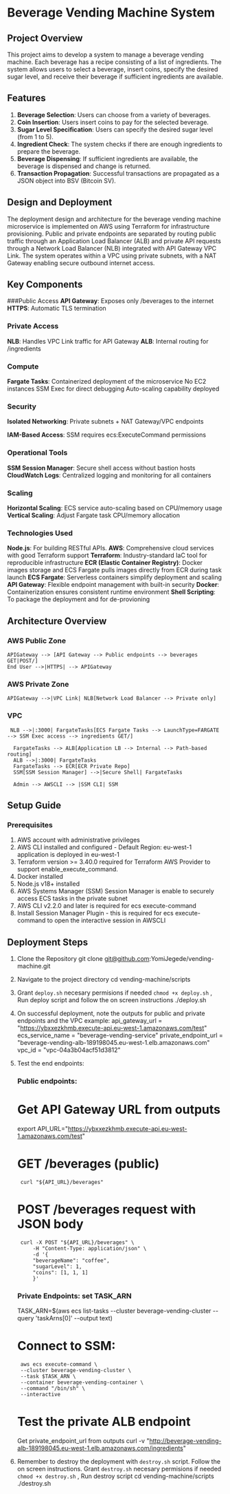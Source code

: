 # Beverage Vending Machine System

## Project Overview

This project aims to develop a system to manage a beverage vending machine. Each beverage has a recipe consisting of a list of ingredients. The system allows users to select a beverage, insert coins, specify the desired sugar level, and receive their beverage if sufficient ingredients are available.

## Features

1. **Beverage Selection**: Users can choose from a variety of beverages.
2. **Coin Insertion**: Users insert coins to pay for the selected beverage.
3. **Sugar Level Specification**: Users can specify the desired sugar level (from 1 to 5).
4. **Ingredient Check**: The system checks if there are enough ingredients to prepare the beverage.
5. **Beverage Dispensing**: If sufficient ingredients are available, the beverage is dispensed and change is returned.
6. **Transaction Propagation**: Successful transactions are propagated as a JSON object into BSV (Bitcoin SV).

## Design and Deployment

The deployment design and architecture for the beverage vending machine microservice is implemented on AWS using Terraform for infrastructure provisioning. Public and private endpoints are separated by routing public traffic through an Application Load Balancer (ALB) and private API requests through a Network Load Balancer (NLB) integrated with API Gateway VPC Link. The system operates within a VPC using private subnets, with a NAT Gateway enabling secure outbound internet access.

## Key Components
###Public Access
**API Gateway**: Exposes only /beverages to the internet
**HTTPS**: Automatic TLS termination

### Private Access
**NLB**: Handles VPC Link traffic for API Gateway
**ALB**: Internal routing for /ingredients

### Compute
**Fargate Tasks**: Containerized deployment of the microservice
	No EC2 instances
	SSM Exec for direct debugging
	Auto-scaling capability deployed

### Security
**Isolated Networking**:
	Private subnets + NAT Gateway/VPC endpoints

**IAM-Based Access**:
	SSM requires ecs:ExecuteCommand permissions

### Operational Tools
**SSM Session Manager**: Secure shell access without bastion hosts
**CloudWatch Logs**: Centralized logging and monitoring for all containers

### Scaling
**Horizontal Scaling**:
	ECS service auto-scaling based on CPU/memory usage
**Vertical Scaling**:
	Adjust Fargate task CPU/memory allocation

### Technologies Used
**Node.js**: For building RESTful APIs.
**AWS**: Comprehensive cloud services with good Terraform support
**Terraform**: Industry-standard IaC tool for reproducible infrastructure
**ECR (Elastic Container Registry)**: Docker images storage and ECS Fargate pulls images directly from ECR during task launch
**ECS Fargate**: Serverless containers simplify deployment and scaling
**API Gateway**: Flexible endpoint management with built-in security
**Docker**: Containerization ensures consistent runtime environment
**Shell Scripting**: To package the deployment and for de-provioning


## Architecture Overview 
### AWS Public Zone
    APIGateway --> [API Gateway --> Public endpoints --> beverages GET|POST/]
    End User -->|HTTPS| --> APIGateway

### AWS Private Zone
    APIGateway -->|VPC Link| NLB[Network Load Balancer --> Private only]
    
### VPC
     NLB -->|:3000| FargateTasks[ECS Fargate Tasks --> LaunchType=FARGATE --> SSM Exec access --> ingredients GET/]
      
      FargateTasks --> ALB[Application LB --> Internal --> Path-based routing]
      ALB -->|:3000| FargateTasks
      FargateTasks --> ECR[ECR Private Repo]
      SSM[SSM Session Manager] -->|Secure Shell| FargateTasks

	  Admin --> AWSCLI --> |SSM CLI| SSM

##  Setup Guide
### Prerequisites
1. AWS account with administrative privileges	
2. AWS CLI installed and configured - Default Region: eu-west-1 application is deployed in eu-west-1
3. Terraform version >= 3.40.0 required for Terraform AWS Provider to support enable_execute_command.
4. Docker installed
5. Node.js v18+ installed
6. AWS Systems Manager (SSM) Session Manager is enable to securely access ECS tasks in the private subnet
7. AWS CLI v2.2.0 and later is required for ecs execute-command
8. Install Session Manager Plugin - this is required for ecs execute-command to open the interactive session in AWSCLI


## Deployment Steps
1. Clone the Repository
	git clone git@github.com:YomiJegede/vending-machine.git

2. Navigate to the project directory
	cd vending-machine/scripts

3. Grant `deploy.sh` necesary permisions if needed `chmod +x deploy.sh` , Run deploy script and follow the on screen instructions
	./deploy.sh

4. On successful deployment, note the outputs for public and private endpoints and the VPC
	example:
	api_gateway_url = "https://ybxxezkhmb.execute-api.eu-west-1.amazonaws.com/test"
    ecs_service_name = "beverage-vending-service"
    private_endpoint_url = "beverage-vending-alb-189198045.eu-west-1.elb.amazonaws.com"
    vpc_id = "vpc-04a3b04acf51d3812"

5. Test the end endpoints:
	### Public endpoints:
	# Get API Gateway URL from outputs
	export API_URL="https://ybxxezkhmb.execute-api.eu-west-1.amazonaws.com/test"

	# GET /beverages (public)
		curl "${API_URL}/beverages"

	# POST /beverages request with JSON body
		curl -X POST "${API_URL}/beverages" \
  			-H "Content-Type: application/json" \
  			-d '{
    		"beverageName": "coffee",
    		"sugarLevel": 1,
    		"coins": [1, 1, 1]
  			}'

  	### Private Endpoints: set TASK_ARN
  	TASK_ARN=$(aws ecs list-tasks --cluster beverage-vending-cluster --query 'taskArns[0]' --output text)

  	# Connect to SSM:
		aws ecs execute-command \
  		--cluster beverage-vending-cluster \
  		--task $TASK_ARN \
 		--container beverage-vending-container \
  		--command "/bin/sh" \
  		--interactive

	# Test the private ALB endpoint
      Get private_endpoint_url from outputs
		curl -v "http://beverage-vending-alb-189198045.eu-west-1.elb.amazonaws.com/ingredients"


6. Remember to destroy the deployment with `destroy.sh` script. Follow the on screen 		instructions.
   Grant `destroy.sh` necesary permisions if needed `chmod +x destroy.sh` , Run destroy script
    cd vending-machine/scripts
	./destroy.sh